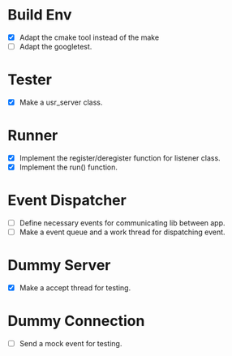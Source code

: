 Build Env
=========
- [x] Adapt the cmake tool instead of the make
- [ ] Adapt the googletest.

Tester
======
- [x] Make a usr_server class.

Runner
======
- [x] Implement the register/deregister function for listener class.
- [x] Implement the run() function.

Event Dispatcher
================
- [ ] Define necessary events for communicating lib between app.
- [ ] Make a event queue and a work thread for dispatching event.

Dummy Server
============
- [x] Make a accept thread for testing.

Dummy Connection
===
- [ ] Send a mock event for testing.
